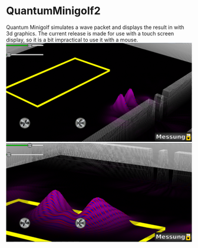 # QuantumMinigolf2
Quantum Minigolf simulates a wave packet and displays the result in with 3d graphics.
The current release is made for use with a touch screen display, so it is a bit impractical to use it with a mouse.
![Screenshot 1](/screenshots/qmg_0_5_1.png?raw=true "Screenshot 1")
![Screenshot 2](/screenshots/qmg_0_5_2.png?raw=true "Screenshot 2")
